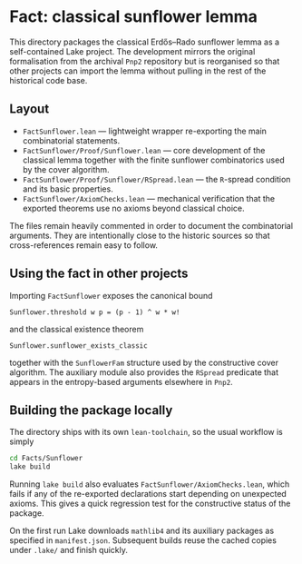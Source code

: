 # Fact: classical sunflower lemma

This directory packages the classical Erdős–Rado sunflower lemma as a
self-contained Lake project.  The development mirrors the original
formalisation from the archival `Pnp2` repository but is reorganised so
that other projects can import the lemma without pulling in the rest of
the historical code base.

## Layout

- `FactSunflower.lean` — lightweight wrapper re-exporting the main
  combinatorial statements.
- `FactSunflower/Proof/Sunflower.lean` — core development of the
  classical lemma together with the finite sunflower combinatorics used
  by the cover algorithm.
- `FactSunflower/Proof/Sunflower/RSpread.lean` — the `R`-spread
  condition and its basic properties.
- `FactSunflower/AxiomChecks.lean` — mechanical verification that the
  exported theorems use no axioms beyond classical choice.

The files remain heavily commented in order to document the combinatorial
arguments.  They are intentionally close to the historic sources so that
cross-references remain easy to follow.

## Using the fact in other projects

Importing `FactSunflower` exposes the canonical bound
```
Sunflower.threshold w p = (p - 1) ^ w * w!
```
and the classical existence theorem
```
Sunflower.sunflower_exists_classic
```
together with the `SunflowerFam` structure used by the constructive cover
algorithm.  The auxiliary module also provides the `RSpread` predicate
that appears in the entropy-based arguments elsewhere in `Pnp2`.

## Building the package locally

The directory ships with its own `lean-toolchain`, so the usual workflow
is simply

```bash
cd Facts/Sunflower
lake build
```

Running `lake build` also evaluates `FactSunflower/AxiomChecks.lean`,
which fails if any of the re-exported declarations start depending on
unexpected axioms.  This gives a quick regression test for the
constructive status of the package.

On the first run Lake downloads `mathlib4` and its auxiliary packages as
specified in `manifest.json`.  Subsequent builds reuse the cached copies
under `.lake/` and finish quickly.
